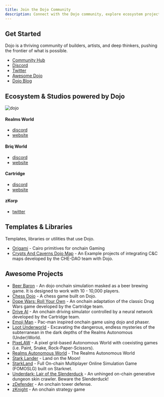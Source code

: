 ```yaml
---
title: Join the Dojo Community
description: Connect with the Dojo community, explore ecosystem projects, studios, templates, libraries, and awesome projects built with Dojo.
---
```


## Get Started

Dojo is a thriving community of builders, artists, and deep thinkers, pushing the frontier of what is possible.

-   [Community Hub](https://dojoengine.notion.site/Dojo-Engine-Community-Hub-d316194b998941c48ddf771a4dd5ff08#bcd6a32db1b2406cb6c325f3b700d45a)
-   [Discord](https://discord.gg/KG9w9BmDrV)
-   [Twitter](https://twitter.com/dojostarknet)
-   [Awesome Dojo](https://github.com/dojoengine/awesome-dojo)
-   [Dojo Blog](https://www.dojoengine.org/posts)

## Ecosystem & Studios powered by Dojo

![dojo](/Built%20with.svg)

#### Realms World

-   [discord](https://discord.gg/realmsworld)
-   [website](https://realms.world/)

#### Briq World

-   [discord](https://discord.gg/kpvbDCw5pr)
-   [website](https://briq.construction/)

#### Cartridge

-   [discord](https://discord.gg/cartridge)
-   [website](https://cartridge.gg/)

#### zKorp

-   [twitter](https://twitter.com/zKorp_)

## Templates & Libraries

Templates, libraries or utilities that use Dojo.

-   [Origami](https://github.com/dojoengine/origami) - Cairo primitives for onchain Gaming
-   [Crypts And Caverns Dojo Map](https://github.com/CheDAOLabs/cc-dojo-map) - An Example projects of integrating C&C maps developed by the CHE-DAO team with Dojo.

## Awesome Projects

-   [Beer Baron](https://github.com/cartridge-gg/beer-baron) - An dojo onchain simulation masked as a beer brewing game. It is designed to work with 10 - 10,000 players.
-   [Chess Dojo](https://github.com/dojoengine/origami/tree/main/examples/chess) - A chess game built on Dojo.
-   [Dope Wars: Roll Your Own](https://github.com/cartridge-gg/rollyourown) - An onchain adaptation of the classic Drug Wars game developed by the Cartridge team.
-   [Drive AI](https://github.com/cartridge-gg/drive-ai) - An onchain driving simulator controlled by a neural network developed by the Cartridge team.
-   [Emoji Man](https://github.com/dojoengine/emoji-man) - Pac-man inspired onchain game using dojo and phaser.
-   [Loot Underworld](https://github.com/funDAOmental/lootunderworld) - Excavating the dangerous, endless mysteries of the subterranean in the dark depths of the Realms Autonomous (Under)World.
-   [PixeLAW](https://github.com/pixelaw/game) - A pixel grid-based Autonomous World with coexisting games (i.e. Paint, Snake, Rock-Paper-Scissors).
-   [Realms Autonomous World](https://github.com/BibliothecaDAO/eternum) - The Realms Autonomous World
-   [Stark Lander](https://github.com/dojoengine/stark-lander) - Land on the Moon!
-   [StarkLand](https://github.com/Starklandxyz) - Full On-chain Multiplayer Online Simulation Game (FOMOSLG) built on Starknet.
-   [Underdark: Lair of the Slenderduck](https://github.com/funDAOmental/underdark) - An unhinged on-chain generative dungeon skin crawler. Beware the Slenderduck!
-   [zDefender](https://github.com/z-korp/zdefender-front) - An onchain tower defense.
-   [zKnight](https://github.com/z-korp/zknight) - An onchain strategy game
